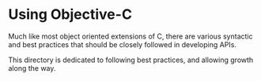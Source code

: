 # Using Objective-C

Much like most object oriented extensions of C, there are various syntactic and best practices that should be closely followed in developing APIs.

This directory is dedicated to following best practices, and allowing growth along the way.

